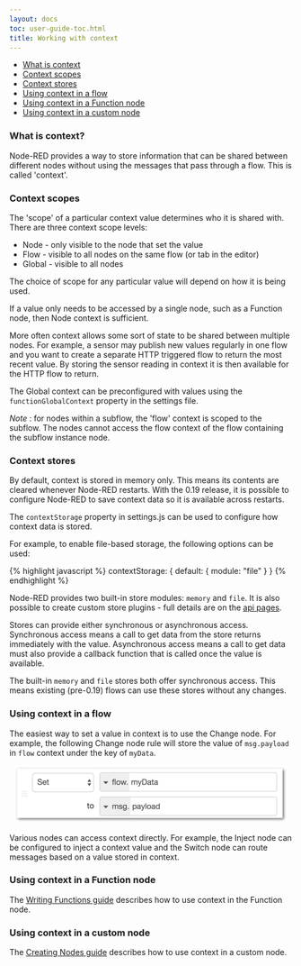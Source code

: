 ```yaml
---
layout: docs
toc: user-guide-toc.html
title: Working with context
---
```


 - [What is context](#what-is-context)
 - [Context scopes](#context-scopes)
 - [Context stores](#context-stores)
 - [Using context in a flow](#using-context-in-a-flow)
 - [Using context in a Function node](#using-context-in-a-function-node)
 - [Using context in a custom node](#using-context-in-a-custom-node)

### What is context?

Node-RED provides a way to store information that can be shared between different
nodes without using the messages that pass through a flow. This is called 'context'.

### Context scopes

The 'scope' of a particular context value determines who it is shared with. There
are three context scope levels:

 - Node - only visible to the node that set the value
 - Flow - visible to all nodes on the same flow (or tab in the editor)
 - Global - visible to all nodes

The choice of scope for any particular value will depend on how it is being used.

If a value only needs to be accessed by a single node, such as a Function node, then
Node context is sufficient.

More often context allows some sort of state to be shared between multiple nodes.
For example, a sensor may publish new values regularly in one flow and you want
to create a separate HTTP triggered flow to return the most recent value. By
storing the sensor reading in context it is then available for the HTTP flow to return.

The Global context can be preconfigured with values using the `functionGlobalContext`
property in the settings file.

<div class="doc-callout"><em>Note</em> : for nodes within a subflow, the 'flow' context
is scoped to the subflow. The nodes cannot access the flow context of the flow
containing the subflow instance node.</div>


### Context stores

By default, context is stored in memory only. This means its contents are cleared
whenever Node-RED restarts. With the 0.19 release, it is possible to configure
Node-RED to save context data so it is available across restarts.

The `contextStorage` property in settings.js can be used to configure how context
data is stored.

For example, to enable file-based storage, the following options can be used:

{% highlight javascript %}
contextStorage: {
   default: {
       module: "file"
   }
}
{% endhighlight %}

Node-RED provides two built-in store modules: `memory` and `file`. It is also
possible to create custom store plugins - full details are on the [api pages](../api/context/).

Stores can provide either synchronous or asynchronous access. Synchronous access
means a call to get data from the store returns immediately with the value. Asynchronous
access means a call to get data must also provide a callback function that is called
once the value is available.

The built-in `memory` and `file` stores both offer synchronous access. This means
existing (pre-0.19) flows can use these stores without any changes.

### Using context in a flow

The easiest way to set a value in context is to use the Change node. For example,
the following Change node rule will store the value of `msg.payload` in `flow` context
under the key of `myData`.

<div style="text-align: center"><img src="/docs/user-guide/images/context_change.png" width="488px"></div>

Various nodes can access context directly. For example, the Inject node can be configured
to inject a context value and the Switch node can route messages based on a value
stored in context.

### Using context in a Function node

The [Writing Functions guide](../writing-functions#storing-data) describes
how to use context in the Function node.

### Using context in a custom node

The [Creating Nodes guide](/docs/creating-nodes/context) describes how to use context in a custom node.
